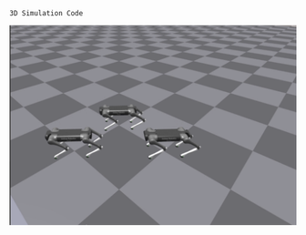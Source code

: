 	3D Simulation Code

[![Watch the video](https://raw.githubusercontent.com/camol23/MultiAgent_application/main/Simulation/Images/sequence_3robot.png)](https://raw.githubusercontent.com/camol23/MultiAgent_application/main/Simulation/Images/sequence_mpc_3robots_cleaned.mp4)



